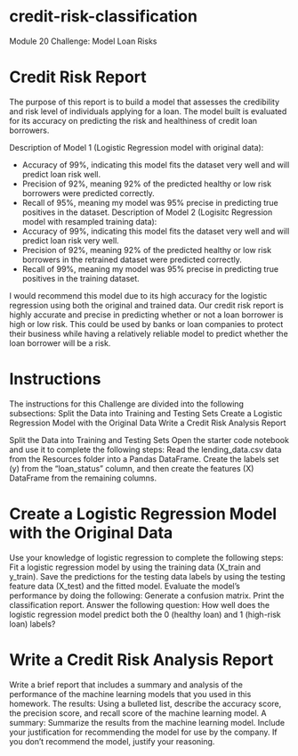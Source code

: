 # credit-risk-classification
Module 20 Challenge: Model Loan Risks

# Credit Risk Report 
The purpose of this report is to build a model that assesses the credibility and risk level of individuals applying for a loan. The model built is evaluated for its accuracy on predicting the risk and healthiness of credit loan borrowers. 

Description of Model 1 (Logistic Regression model with original data):
  * Accuracy of 99%, indicating this model fits the dataset very well and will predict loan risk well. 
  * Precision of 92%, meaning 92% of the predicted healthy or low risk borrowers were predicted correctly. 
  * Recall of 95%, meaning my model was 95% precise in predicting true positives in the dataset. 
Description of Model 2 (Logisitc Regression model with resampled training data): 
  * Accuracy of 99%, indicating this model fits the dataset very well and will predict loan risk very well. 
  * Precision of 92%, meaning 92% of the predicted healthy or low risk borrowers in the retrained dataset were predicted correctly. 
  * Recall of 99%, meaning my model was 95% precise in predicting true positives in the training dataset. 

I would recommend this model due to its high accuracy for the logistic regression using both the original and trained data. Our credit risk report is highly accurate and precise in predicting whether or not a loan borrower is high or low risk. This could be used by banks or loan companies to protect their business while having a relatively reliable model to predict whether the loan borrower will be a risk. 


# Instructions
The instructions for this Challenge are divided into the following subsections:
Split the Data into Training and Testing Sets
Create a Logistic Regression Model with the Original Data
Write a Credit Risk Analysis Report

Split the Data into Training and Testing Sets
Open the starter code notebook and use it to complete the following steps:
Read the lending_data.csv data from the Resources folder into a Pandas DataFrame.
Create the labels set (y) from the “loan_status” column, and then create the features (X) DataFrame from the remaining columns.

# Create a Logistic Regression Model with the Original Data
Use your knowledge of logistic regression to complete the following steps:
Fit a logistic regression model by using the training data (X_train and y_train).
Save the predictions for the testing data labels by using the testing feature data (X_test) and the fitted model.
Evaluate the model’s performance by doing the following:
Generate a confusion matrix.
Print the classification report.
Answer the following question: How well does the logistic regression model predict both the 0 (healthy loan) and 1 (high-risk loan) labels?

# Write a Credit Risk Analysis Report
Write a brief report that includes a summary and analysis of the performance of the machine learning models that you used in this homework. 
The results: Using a bulleted list, describe the accuracy score, the precision score, and recall score of the machine learning model.
A summary: Summarize the results from the machine learning model. Include your justification for recommending the model for use by the company. If you don’t recommend the model, justify your reasoning.

